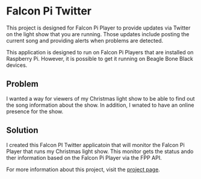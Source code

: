 # Falcon Pi Twitter

This project is designed for Falcon Pi Player to provide updates via Twitter on the light show that 
you are running. Those updates include posting the current song and providing alerts when problems
are detected.

This application is designed to run on Falcon Pi Players that are installed on Raspberry Pi. However, it is
possible to get it running on Beagle Bone Black devices.

## Problem

I wanted a way for viewers of my Christmas light show to be able to find out the song information 
about the show.  In addition, I wnated to have an online presence for the show. 

## Solution

I created this Falcon PI Twitter applicatoin that will monitor the Falcon Pi Player that runs my 
Christmas light show. This monitor gets the status ando ther information based on the Falcon Pi Player
via the FPP API. 

For more information about this project, visit the 
<a href="https://thealmostengineer.com/projects/falcon-pi-twitter" target="_blank">project page</a>.
